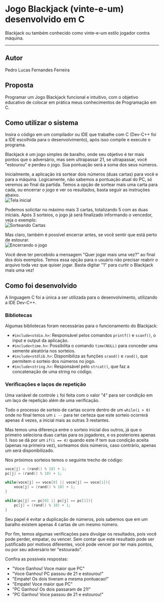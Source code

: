 # Jogo Blackjack (vinte-e-um) desenvolvido em C
Blackjack ou também conhecido como vinte-e-um estilo jogador contra máquina.

***

## Autor
Pedro Lucas Fernandes Ferreira

## Proposta
Programar um Jogo Blackjack funcional e intuitivo, com o objetivo educativo de colocar em prática meus conhecimentos de Programação em C.

## Como utilizar o sistema
Insira o código em um compilador ou IDE que trabalhe com C (Dev-C++ foi a IDE escolhida para o desenvolvimento), após isso compile e execute o programa.

Blackjack é um jogo simples de baralho, onde seu objetivo é ter mais pontos que o adversário, mas sem ultrapassar 21, se ultrapassar, você "estourou" e perdeu o jogo. Sua pontuação será a soma dos seus números.

Inicialmente, a aplicação irá sortear dois números (duas cartas) para você e para a máquina. Logicamente, não sabemos a pontuação atual do PC, só veremos ao final da partida. Temos a opção de sortear mais uma carta para cada, ou encerrar o jogo e ver os resultados, basta seguir as instruções abaixo. <br>
![Tela inicial](https://i.imgur.com/FBZMdl3.png)

Podemos solicitar no máximo mais 3 cartas, totalizando 5 com as duas iniciais. Após 3 sorteios, o jogo já será finalizado informando o vencedor, veja o exemplo: <br>
![Sorteando Cartas](https://i.imgur.com/uIZ17dc.png)

Mas claro, também é possível encerrar antes, se você sentir que está perto de estourar. <br>
![Encerrando o jogo](https://i.imgur.com/IagWZjJ.png)

Você deve ter percebido a mensagem "Quer jogar mais uma vez?" ao final dos dois exemplos. Temos essa opção para o usuário não precisar reabrir o arquivo toda vez que quiser jogar. Basta digitar "1" para curtir o Blackjack mais uma vez!

## Como foi desenvolvido
A linguagem C foi a única a ser utilizada para o desenvolvimento, utilizando a IDE Dev-C++.

### Bibliotecas
Algumas bibliotecas foram necessárias para o funcionamento do Blackjack:

- ``#include<stdio.h>``: Responsável pelos comandos ``printf()`` e ``scanf()``, o input e output da aplicação.
- ``#include<time.h>``: Possibilita o comando ``time(NULL)`` para conceder uma semente aleatória nos sorteios.
- ``#include<stdlib.h>``: Disponibiliza as funções ``srand()`` e ``rand()``, que permitem o sorteio dos números no jogo.
- ``#include<string.h>``: Responsável pelo ``strcat()``, que faz a concatenação de uma string no código.

### Verificações e laços de repetição
Uma variável de controle ``i`` foi feita com o valor "4" para ser condição em um laço de repetição além de uma verificação.

Todo o processo de sorteio de cartas ocorre dentro de um ``while(i > 0)`` onde no final temos um ``i --`` para ter certeza que este sorteio ocorrerá apenas 4 vezes, a inicial mais as outras 3 restantes.

Mas temos uma diferença entre o sorteio inicial dos outros, já que o primeiro seleciona duas cartas para os jogadores, e os posteriores apenas 1. Isso se dá por um ``if(i == 4)`` quando este if tem sua condição aceita (apenas na primeira vez), sorteamos dois números, caso contrário, apenas um será disponibilizado.

Nos próximos sorteios temos o seguinte trecho de código:

```c
voce[j] = (rand() % 10) + 1;
pc[j] = (rand() % 10) + 1;
		
while(voce[j] == voce[0] || voce[j] == voce[1]){
	voce[j] = (rand() % 10) + 1;
}
				
while(pc[j] == pc[0] || pc[j] == pc[1]){
	pc[j] = (rand() % 10) + 1;
}
```

Seu papel é evitar a duplicação de números, pois sabemos que em um baralho existem apenas 4 cartas de um mesmo número.

Por fim, temos algumas verificações para divulgar os resultados, pois você pode perder, empatar, ou vencer. Sem contar que este resultado pode ser justificado por motivos diferentes, você pode vencer por ter mais pontos, ou por seu adversário ter "estourado".

Confira as possíveis respostas:

- "Voce Ganhou! Voce maior que PC"
- "Voce Ganhou! PC passou de 21 e estourou!"
- "Empate! Os dois tiveram a mesma pontuacao!"
- "Empate! Voce maior que PC"
- "PC Ganhou! Os dois passaram de 21!"
- "PC Ganhou! Voce passou de 21 e estourou!"
